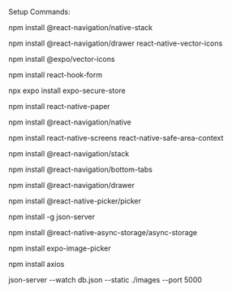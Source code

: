 Setup Commands:

npm install @react-navigation/native-stack

npm install @react-navigation/drawer react-native-vector-icons

npm install @expo/vector-icons

npm install react-hook-form

npx expo install expo-secure-store

npm install react-native-paper

npm install @react-navigation/native

npm install react-native-screens react-native-safe-area-context

npm install @react-navigation/stack

npm install @react-navigation/bottom-tabs

npm install @react-navigation/drawer

npm install @react-native-picker/picker

npm install -g json-server

npm install @react-native-async-storage/async-storage

npm install expo-image-picker 

npm install axios

json-server --watch db.json --static ./images --port 5000
